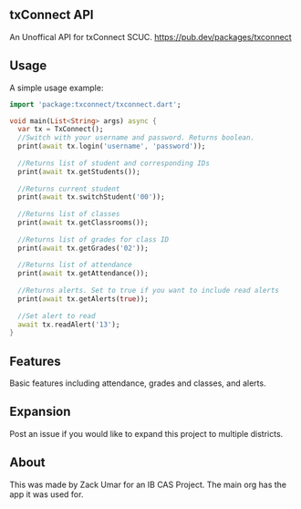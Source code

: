 ## txConnect API
An Unoffical API for txConnect SCUC.
https://pub.dev/packages/txconnect

## Usage

A simple usage example:

```dart
import 'package:txconnect/txconnect.dart';

void main(List<String> args) async {
  var tx = TxConnect();
  //Switch with your username and password. Returns boolean.
  print(await tx.login('username', 'password'));
  
  //Returns list of student and corresponding IDs
  print(await tx.getStudents());
  
  //Returns current student
  print(await tx.switchStudent('00'));
  
  //Returns list of classes
  print(await tx.getClassrooms());
  
  //Returns list of grades for class ID
  print(await tx.getGrades('02'));
  
  //Returns list of attendance
  print(await tx.getAttendance());
  
  //Returns alerts. Set to true if you want to include read alerts
  print(await tx.getAlerts(true));
  
  //Set alert to read
  await tx.readAlert('13');
}
```

## Features

Basic features including attendance, grades and classes, and alerts.

## Expansion

Post an issue if you would like to expand this project to multiple districts.

## About
This was made by Zack Umar for an IB CAS Project. The main org has the app it was used for. 
